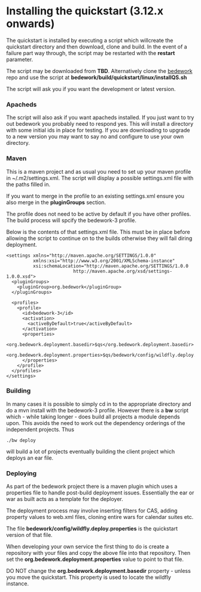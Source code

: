 # Installing the quickstart (3.12.x onwards)

The quickstart is installed by executing a script which willcreate the quickstart directory and then download, clone and build. In the event of a failure part way through, the script may be restarted with the **restart** parameter.

The script may be downloaded from **TBD**. Alternatively clone the [bedework](https://github.com/Bedework/bedework.git) repo and use the script at **bedework/build/quickstart/linux/installQS.sh**

The script will ask you if you want the development or latest version.

### Apacheds
The script will also ask if you want apacheds installed. If you just want to try out bedework you probably need to respond yes. This will install a directory with some initial ids in place for testing. If you are downloading to upgrade to a new version you may want to say no and configure to use your own directory.

### Maven
This is a maven project and as usual you need to set up your maven profile in ~/.m2/settings.xml. The script will display a possible settings.xml file with the paths filled in.

If you want to merge in the profile to an existing settings.xml ensure you also merge in the **pluginGroups** section.

The profile does not need to be active by default if you have other profiles. The build process will spcify the bedework-3 profile.

Below is the contents of that settings.xml file. This must be in place before allowing the script to continue on to the builds otherwise they will fail diring deployment.

```
<settings xmlns="http://maven.apache.org/SETTINGS/1.0.0"
          xmlns:xsi="http://www.w3.org/2001/XMLSchema-instance"
          xsi:schemaLocation="http://maven.apache.org/SETTINGS/1.0.0
                         http://maven.apache.org/xsd/settings-1.0.0.xsd">
  <pluginGroups>
    <pluginGroup>org.bedework</pluginGroup>
  </pluginGroups>

  <profiles>
    <profile>
      <id>bedework-3</id>
      <activation>
        <activeByDefault>true</activeByDefault>
      </activation>
      <properties>
        <org.bedework.deployment.basedir>$qs</org.bedework.deployment.basedir>
        <org.bedework.deployment.properties>$qs/bedework/config/wildfly.deploy.properties</org.bedework.deployment.properties>
      </properties>
    </profile>
  </profiles>
</settings>

```
 
### Building
In many cases it is possible to simply cd in to the appropriate directory and do a mvn install with the bedework-3 profile. However there is a **bw** script which - while taking longer - does build all projects a module depends upon. This avoids the need to work out the dependency orderings of the independent projects. Thus

```./bw deploy```

will build a lot of projects eventually building the client project which deploys an ear file.

### Deploying
As part of the bedework project there is a maven plugin which uses a properties file to handle post-build deployment issues. Essentially the ear or war as built acts as a template for the deployer.

The deployment process may involve inserting filters for CAS, adding property values to web.xml files, cloning entire wars for calendar suites etc.

The file **bedework/config/wildfly.deploy.properties** is the quickstart version of that file.

When developing your own service the first thing to do is create a repository with your files and copy the above file into that repository. Then set the **org.bedework.deployment.properties** value to point to that file.

DO NOT change the **org.bedework.deployment.basedir** property - unless you move the quickstart. This property is used to locate the wildfly instance.
